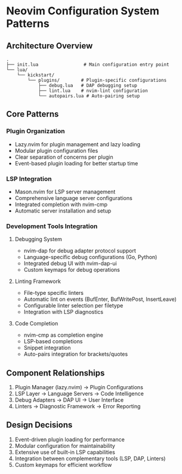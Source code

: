# Neovim Configuration System Patterns

## Architecture Overview
```
.
├── init.lua                 # Main configuration entry point
└── lua/
    └── kickstart/
        └── plugins/        # Plugin-specific configurations
            ├── debug.lua   # DAP debugging setup
            ├── lint.lua    # nvim-lint configuration
            └── autopairs.lua # Auto-pairing setup
```

## Core Patterns

### Plugin Organization
- Lazy.nvim for plugin management and lazy loading
- Modular plugin configuration files
- Clear separation of concerns per plugin
- Event-based plugin loading for better startup time

### LSP Integration
- Mason.nvim for LSP server management
- Comprehensive language server configurations
- Integrated completion with nvim-cmp
- Automatic server installation and setup

### Development Tools Integration
1. Debugging System
   - nvim-dap for debug adapter protocol support
   - Language-specific debug configurations (Go, Python)
   - Integrated debug UI with nvim-dap-ui
   - Custom keymaps for debug operations

2. Linting Framework
   - File-type specific linters
   - Automatic lint on events (BufEnter, BufWritePost, InsertLeave)
   - Configurable linter selection per filetype
   - Integration with LSP diagnostics

3. Code Completion
   - nvim-cmp as completion engine
   - LSP-based completions
   - Snippet integration
   - Auto-pairs integration for brackets/quotes

## Component Relationships
1. Plugin Manager (lazy.nvim) → Plugin Configurations
2. LSP Layer → Language Servers → Code Intelligence
3. Debug Adapters → DAP UI → User Interface
4. Linters → Diagnostic Framework → Error Reporting

## Design Decisions
1. Event-driven plugin loading for performance
2. Modular configuration for maintainability
3. Extensive use of built-in LSP capabilities
4. Integration between complementary tools (LSP, DAP, Linters)
5. Custom keymaps for efficient workflow
